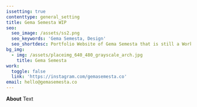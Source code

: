 ```yaml
---
issetting: true
contenttype: general_setting
title: Gema Semesta WIP
seo:
  seo_image: /assets/ss2.png
  seo_keywords: 'Gema Semesta, Design'
  seo_shortdesc: Portfolio Website of Gema Semesta that is still a Work in Progress...
bg_img:
  - img: /assets/placeimg_640_480_grayscale_arch.jpg
    title: Gema Semesta
work:
  toggle: false
  link: 'https://instagram.com/gemasemesta.co'
email: hello@gemasemesta.co
---
```

**About** Text
